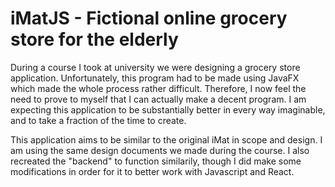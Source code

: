 # iMatJS - Fictional online grocery store for the elderly

During a course I took at university we were designing a grocery store application.
Unfortunately, this program had to be made using JavaFX which made the whole process rather difficult.
Therefore, I now feel the need to prove to myself that I can actually make a decent program.
I am expecting this application to be substantially better in every way imaginable, and to take a fraction of the time to create.

This application aims to be similar to the original iMat in scope and design.
I am using the same design documents we made during the course. I also recreated the "backend" to function similarily,
though I did make some modifications in order for it to better work with Javascript and React.
